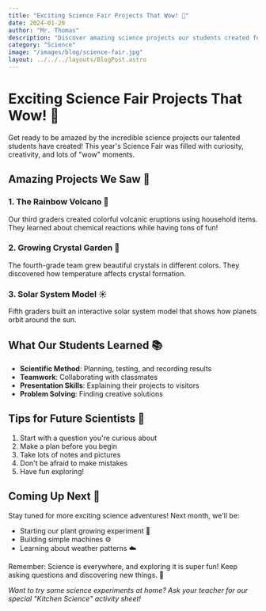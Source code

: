 ```yaml
---
title: "Exciting Science Fair Projects That Wow! 🔬"
date: 2024-01-20
author: "Mr. Thomas"
description: "Discover amazing science projects our students created for this year's Science Fair, from volcanic eruptions to growing crystals!"
category: "Science"
image: "/images/blog/science-fair.jpg"
layout: ../../../layouts/BlogPost.astro
---
```


# Exciting Science Fair Projects That Wow! 🔬

Get ready to be amazed by the incredible science projects our talented students have created! This year's Science Fair was filled with curiosity, creativity, and lots of "wow" moments.

## Amazing Projects We Saw 🌟

### 1. The Rainbow Volcano 🌋
Our third graders created colorful volcanic eruptions using household items. They learned about chemical reactions while having tons of fun!

### 2. Growing Crystal Garden 💎
The fourth-grade team grew beautiful crystals in different colors. They discovered how temperature affects crystal formation.

### 3. Solar System Model ☀️
Fifth graders built an interactive solar system model that shows how planets orbit around the sun.

## What Our Students Learned 📚

- **Scientific Method**: Planning, testing, and recording results
- **Teamwork**: Collaborating with classmates
- **Presentation Skills**: Explaining their projects to visitors
- **Problem Solving**: Finding creative solutions

## Tips for Future Scientists 🚀

1. Start with a question you're curious about
2. Make a plan before you begin
3. Take lots of notes and pictures
4. Don't be afraid to make mistakes
5. Have fun exploring!

## Coming Up Next 📅

Stay tuned for more exciting science adventures! Next month, we'll be:
- Starting our plant growing experiment 🌱
- Building simple machines ⚙️
- Learning about weather patterns ☁️

Remember: Science is everywhere, and exploring it is super fun! Keep asking questions and discovering new things. 🌈

*Want to try some science experiments at home? Ask your teacher for our special "Kitchen Science" activity sheet!*
